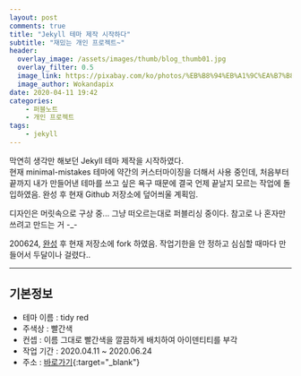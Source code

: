 ```yaml
---
layout: post
comments: true
title: "Jekyll 테마 제작 시작하다"
subtitle: "재밌는 개인 프로젝트~"
header:
  overlay_image: /assets/images/thumb/blog_thumb01.jpg
  overlay_filter: 0.5
  image_link: https://pixabay.com/ko/photos/%EB%B8%94%EB%A1%9C%EA%B7%B8-%EC%9D%B8%ED%84%B0%EB%84%B7-%EC%9B%B9-%EA%B8%B0%EC%88%A0-2355684/
  image_author: Wokandapix
date: 2020-04-11 19:42
categories:
    - 퍼블노트
    - 개인 프로젝트
tags:
    - jekyll
---
```

막연히 생각만 해보던 Jekyll 테마 제작을 시작하였다.  
현재 minimal-mistakes 테마에 약간의 커스터마이징을 더해서 사용 중인데, 처음부터 끝까지 내가 만들어낸 테마를 쓰고 싶은 욕구 때문에 결국 언제 끝날지 모르는 작업에 돌입하였음. 완성 후 현재 Github 저장소에 덮어씌울 계획임.

디자인은 머릿속으로 구상 중... 그냥 떠오르는대로 퍼블리싱 중이다. 참고로 나 혼자만 쓰려고 만드는 거 -_-

200624, [완성](/2020/06/24/made-jekyll-theme/) 후 현재 저장소에 fork 하였음. 작업기한을 안 정하고 심심할 때마다 만들어서 두달이나 걸렸다..

---

## 기본정보

* 테마 이름 : tidy red
* 주색상 : 빨간색
* 컨셉 : 이름 그대로 빨간색을 깔끔하게 배치하여 아이덴티티를 부각
* 작업 기간 : 2020.04.11 ~ 2020.06.24
* 주소 : [바로가기](https://tidyred.github.io/){:target="_blank"}